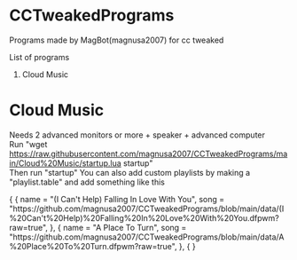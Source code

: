 # CCTweakedPrograms
Programs made by MagBot(magnusa2007) for cc tweaked

List of programs
1. Cloud Music

# Cloud Music
Needs 2 advanced monitors or more + speaker + advanced computer <br>
Run "wget https://raw.githubusercontent.com/magnusa2007/CCTweakedPrograms/main/Cloud%20Music/startup.lua startup"  <br>
Then run "startup"
You can also add custom playlists by making a "playlist.table" and add something like this <br>
 <div class="table" style="height:200px;">
  {
   {
     name = "(I Can't Help) Falling In Love With You",
      song = "https://github.com/magnusa2007/CCTweakedPrograms/blob/main/data/(I%20Can't%20Help)%20Falling%20In%20Love%20With%20You.dfpwm?raw=true",
   },
   {
      name = "A Place To Turn",
     song = "https://github.com/magnusa2007/CCTweakedPrograms/blob/main/data/A%20Place%20To%20Turn.dfpwm?raw=true",
   },
   {
  }
</div>
